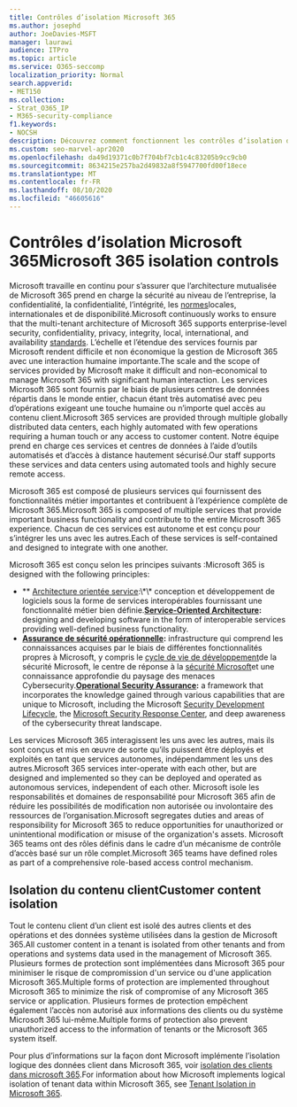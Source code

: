 ```yaml
---
title: Contrôles d’isolation Microsoft 365
ms.author: josephd
author: JoeDavies-MSFT
manager: laurawi
audience: ITPro
ms.topic: article
ms.service: O365-seccomp
localization_priority: Normal
search.appverid:
- MET150
ms.collection:
- Strat_O365_IP
- M365-security-compliance
f1.keywords:
- NOCSH
description: Découvrez comment fonctionnent les contrôles d’isolation dans Microsoft 365, ce qui permet aux services d’interopérer ou de rester autonomes en fonction des besoins.
ms.custom: seo-marvel-apr2020
ms.openlocfilehash: da49d19371c0b7f704bf7cb1c4c83205b9cc9cb0
ms.sourcegitcommit: 8634215e257ba2d49832a8f5947700fd00f18ece
ms.translationtype: MT
ms.contentlocale: fr-FR
ms.lasthandoff: 08/10/2020
ms.locfileid: "46605616"
---
```

# <a name="microsoft-365-isolation-controls"></a><span data-ttu-id="3a0de-103">Contrôles d’isolation Microsoft 365</span><span class="sxs-lookup"><span data-stu-id="3a0de-103">Microsoft 365 isolation controls</span></span> 

<span data-ttu-id="3a0de-104">Microsoft travaille en continu pour s’assurer que l’architecture mutualisée de Microsoft 365 prend en charge la sécurité au niveau de l’entreprise, la confidentialité, la confidentialité, l’intégrité, les [normes](https://www.microsoft.com/TrustCenter/Compliance?service=Office#Icons)locales, internationales et de disponibilité.</span><span class="sxs-lookup"><span data-stu-id="3a0de-104">Microsoft continuously works to ensure that the multi-tenant architecture of Microsoft 365 supports enterprise-level security, confidentiality, privacy, integrity, local, international, and availability [standards](https://www.microsoft.com/TrustCenter/Compliance?service=Office#Icons).</span></span> <span data-ttu-id="3a0de-105">L’échelle et l’étendue des services fournis par Microsoft rendent difficile et non économique la gestion de Microsoft 365 avec une interaction humaine importante.</span><span class="sxs-lookup"><span data-stu-id="3a0de-105">The scale and the scope of services provided by Microsoft make it difficult and non-economical to manage Microsoft 365 with significant human interaction.</span></span> <span data-ttu-id="3a0de-106">Les services Microsoft 365 sont fournis par le biais de plusieurs centres de données répartis dans le monde entier, chacun étant très automatisé avec peu d’opérations exigeant une touche humaine ou n’importe quel accès au contenu client.</span><span class="sxs-lookup"><span data-stu-id="3a0de-106">Microsoft 365 services are provided through multiple globally distributed data centers, each highly automated with few operations requiring a human touch or any access to customer content.</span></span> <span data-ttu-id="3a0de-107">Notre équipe prend en charge ces services et centres de données à l’aide d’outils automatisés et d’accès à distance hautement sécurisé.</span><span class="sxs-lookup"><span data-stu-id="3a0de-107">Our staff supports these services and data centers using automated tools and highly secure remote access.</span></span> 

<span data-ttu-id="3a0de-108">Microsoft 365 est composé de plusieurs services qui fournissent des fonctionnalités métier importantes et contribuent à l’expérience complète de Microsoft 365.</span><span class="sxs-lookup"><span data-stu-id="3a0de-108">Microsoft 365 is composed of multiple services that provide important business functionality and contribute to the entire Microsoft 365 experience.</span></span> <span data-ttu-id="3a0de-109">Chacun de ces services est autonome et est conçu pour s’intégrer les uns avec les autres.</span><span class="sxs-lookup"><span data-stu-id="3a0de-109">Each of these services is self-contained and designed to integrate with one another.</span></span>

<span data-ttu-id="3a0de-110">Microsoft 365 est conçu selon les principes suivants :</span><span class="sxs-lookup"><span data-stu-id="3a0de-110">Microsoft 365 is designed with the following principles:</span></span>

 - <span data-ttu-id="3a0de-111">\*\* [Architecture orientée service](https://docs.microsoft.com/previous-versions/aa480021(v=msdn.10)):\*\* conception et développement de logiciels sous la forme de services interopérables fournissant une fonctionnalité métier bien définie.</span><span class="sxs-lookup"><span data-stu-id="3a0de-111">**[Service-Oriented Architecture](https://docs.microsoft.com/previous-versions/aa480021(v=msdn.10)):** designing and developing software in the form of interoperable services providing well-defined business functionality.</span></span>
 - <span data-ttu-id="3a0de-112">**[Assurance de sécurité opérationnelle](https://www.microsoft.com/download/details.aspx?id=40872):** infrastructure qui comprend les connaissances acquises par le biais de différentes fonctionnalités propres à Microsoft, y compris le [cycle de vie de développement](https://www.microsoft.com/sdl/default.aspx)de la sécurité Microsoft, le centre de réponse à la [sécurité Microsoft](https://technet.microsoft.com/library/dn440717.aspx)et une connaissance approfondie du paysage des menaces Cybersecurity.</span><span class="sxs-lookup"><span data-stu-id="3a0de-112">**[Operational Security Assurance](https://www.microsoft.com/download/details.aspx?id=40872):** a framework that incorporates the knowledge gained through various capabilities that are unique to Microsoft, including the Microsoft [Security Development Lifecycle](https://www.microsoft.com/sdl/default.aspx), the [Microsoft Security Response Center](https://technet.microsoft.com/library/dn440717.aspx), and deep awareness of the cybersecurity threat landscape.</span></span>

<span data-ttu-id="3a0de-113">Les services Microsoft 365 interagissent les uns avec les autres, mais ils sont conçus et mis en œuvre de sorte qu’ils puissent être déployés et exploités en tant que services autonomes, indépendamment les uns des autres.</span><span class="sxs-lookup"><span data-stu-id="3a0de-113">Microsoft 365 services inter-operate with each other, but are designed and implemented so they can be deployed and operated as autonomous services, independent of each other.</span></span> <span data-ttu-id="3a0de-114">Microsoft isole les responsabilités et domaines de responsabilité pour Microsoft 365 afin de réduire les possibilités de modification non autorisée ou involontaire des ressources de l’organisation.</span><span class="sxs-lookup"><span data-stu-id="3a0de-114">Microsoft segregates duties and areas of responsibility for Microsoft 365 to reduce opportunities for unauthorized or unintentional modification or misuse of the organization's assets.</span></span> <span data-ttu-id="3a0de-115">Microsoft 365 teams ont des rôles définis dans le cadre d’un mécanisme de contrôle d’accès basé sur un rôle complet.</span><span class="sxs-lookup"><span data-stu-id="3a0de-115">Microsoft 365 teams have defined roles as part of a comprehensive role-based access control mechanism.</span></span>

## <a name="customer-content-isolation"></a><span data-ttu-id="3a0de-116">Isolation du contenu client</span><span class="sxs-lookup"><span data-stu-id="3a0de-116">Customer content isolation</span></span>

<span data-ttu-id="3a0de-117">Tout le contenu client d’un client est isolé des autres clients et des opérations et des données système utilisées dans la gestion de Microsoft 365.</span><span class="sxs-lookup"><span data-stu-id="3a0de-117">All customer content in a tenant is isolated from other tenants and from operations and systems data used in the management of Microsoft 365.</span></span> <span data-ttu-id="3a0de-118">Plusieurs formes de protection sont implémentées dans Microsoft 365 pour minimiser le risque de compromission d'un service ou d'une application Microsoft 365.</span><span class="sxs-lookup"><span data-stu-id="3a0de-118">Multiple forms of protection are implemented throughout Microsoft 365 to minimize the risk of compromise of any Microsoft 365 service or application.</span></span> <span data-ttu-id="3a0de-119">Plusieurs formes de protection empêchent également l’accès non autorisé aux informations des clients ou du système Microsoft 365 lui-même.</span><span class="sxs-lookup"><span data-stu-id="3a0de-119">Multiple forms of protection also prevent unauthorized access to the information of tenants or the Microsoft 365 system itself.</span></span>

<span data-ttu-id="3a0de-120">Pour plus d’informations sur la façon dont Microsoft implémente l’isolation logique des données client dans Microsoft 365, voir [isolation des clients dans microsoft 365](office-365-tenant-isolation-overview.md).</span><span class="sxs-lookup"><span data-stu-id="3a0de-120">For information about how Microsoft implements logical isolation of tenant data within Microsoft 365, see [Tenant Isolation in Microsoft 365](office-365-tenant-isolation-overview.md).</span></span>
